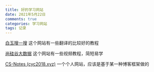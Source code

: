 ```yaml
---
title: 好的学习网站
date: 2021年5月22日
comments: true
categories: 学习网站
tags: 记录
---
```




[白玉搜一搜](https://www.baiyu.tech/code/list/21/5) 这个网站有一些翻译的比较好的教程

[尚硅谷大数据](https://shimo.im/docs/hj9qQHrYXWRQWHdP/read) 这个网站有一些视频教程，简短易学

 [CS-Notes (cyc2018.xyz)](http://www.cyc2018.xyz/#java) 一个个人网站，应该是基于某一种博客框架做的

